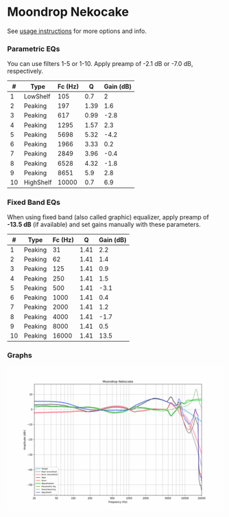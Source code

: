 # Moondrop Nekocake
See [usage instructions](https://github.com/jaakkopasanen/AutoEq#usage) for more options and info.

### Parametric EQs
You can use filters 1-5 or 1-10. Apply preamp of -2.1 dB or -7.0 dB, respectively.

|   # | Type      |   Fc (Hz) |    Q |   Gain (dB) |
|-----|-----------|-----------|------|-------------|
|   1 | LowShelf  |       105 | 0.7  |         2   |
|   2 | Peaking   |       197 | 1.39 |         1.6 |
|   3 | Peaking   |       617 | 0.99 |        -2.8 |
|   4 | Peaking   |      1295 | 1.57 |         2.3 |
|   5 | Peaking   |      5698 | 5.32 |        -4.2 |
|   6 | Peaking   |      1966 | 3.33 |         0.2 |
|   7 | Peaking   |      2849 | 3.96 |        -0.4 |
|   8 | Peaking   |      6528 | 4.32 |        -1.8 |
|   9 | Peaking   |      8651 | 5.9  |         2.8 |
|  10 | HighShelf |     10000 | 0.7  |         6.9 |

### Fixed Band EQs
When using fixed band (also called graphic) equalizer, apply preamp of **-13.5 dB** (if available) and set gains manually with these parameters.

|   # | Type    |   Fc (Hz) |    Q |   Gain (dB) |
|-----|---------|-----------|------|-------------|
|   1 | Peaking |        31 | 1.41 |         2.2 |
|   2 | Peaking |        62 | 1.41 |         1.4 |
|   3 | Peaking |       125 | 1.41 |         0.9 |
|   4 | Peaking |       250 | 1.41 |         1.5 |
|   5 | Peaking |       500 | 1.41 |        -3.1 |
|   6 | Peaking |      1000 | 1.41 |         0.4 |
|   7 | Peaking |      2000 | 1.41 |         1.2 |
|   8 | Peaking |      4000 | 1.41 |        -1.7 |
|   9 | Peaking |      8000 | 1.41 |         0.5 |
|  10 | Peaking |     16000 | 1.41 |        13.5 |

### Graphs
![](./Moondrop%20Nekocake.png)
